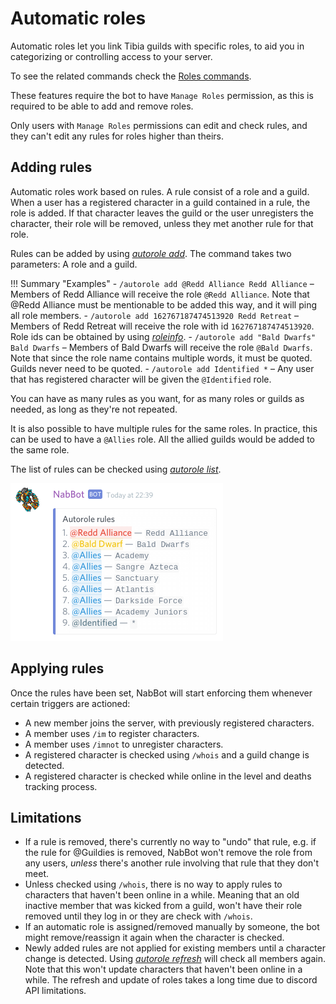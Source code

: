 # Automatic roles
Automatic roles let you link Tibia guilds with specific roles, to aid you in categorizing or controlling access to your server.

To see the related commands check the [Roles commands](../commands/roles.md#autorole).

These features require the bot to have `Manage Roles` permission, as this is required to be able to add and remove roles.

Only users with `Manage Roles` permissions can edit and check rules, and they can't edit any rules for roles higher than theirs.

## Adding rules
Automatic roles work based on rules. A rule consist of a role and a guild.
When a user has a registered character in a guild contained in a rule, the role is added.
If that character leaves the guild or the user unregisters the character, their role will be removed, unless they met another rule for that role.

Rules can be added by using *[autorole add](../commands/roles.md#autorole-add)*. The command takes two parameters: A role and a guild.

!!! Summary "Examples"
    - `/autorole add @Redd Alliance Redd Alliance` – Members of Redd Alliance will receive the role `@Redd Alliance`.
        Note that @Redd Alliance must be mentionable to be added this way, and it will ping all role members.
    - `/autorole add 162767187474513920 Redd Retreat` – Members of Redd Retreat will receive the role with id `162767187474513920`.
        Role ids can be obtained by using *[roleinfo](../commands/roles.md#roleinfo)*.
    - `/autorole add "Bald Dwarfs" Bald Dwarfs` – Members of Bald Dwarfs will receive the role `@Bald Dwarfs`.
        Note that since the role name contains multiple words, it must be quoted. Guilds never need to be quoted.
    - `/autorole add Identified *` – Any user that has registered character will be given the `@Identified` role.
    
You can have as many rules as you want, for as many roles or guilds as needed, as long as they're not repeated.

It is also possible to have multiple rules for the same roles. In practice, this can be used to have a `@Allies` role.
All the allied guilds would be added to the same role.

The list of rules can be checked using *[autorole list](../commands/roles.md#autorole-list)*.

![Example rule list](../assets/images/commands/roles/autorole_list.png)

## Applying rules
Once the rules have been set, NabBot will start enforcing them whenever certain triggers are actioned:

- A new member joins the server, with previously registered characters.
- A member uses `/im` to register characters.
- A member uses `/imnot` to unregister characters.
- A registered character is checked using `/whois` and a guild change is detected.
- A registered character is checked while online in the level and deaths tracking process.

## Limitations
- If a rule is removed, there's currently no way to "undo" that rule, e.g. if the rule for @Guildies is removed,
NabBot won't remove the role from any users, *unless* there's another rule involving that rule that they don't meet.
- Unless checked using `/whois`, there is no way to apply rules to characters that haven't been online in a while.
Meaning that an old inactive member that was kicked from a guild, won't have their role removed until they log in or they are check with `/whois`.
- If an automatic role is assigned/removed manually by someone, the bot might remove/reassign it again when the character is checked.
- Newly added rules are not applied for existing members until a character change is detected.
Using *[autorole refresh](../commands/roles.md#autorole-refresh)* will check all members again.
Note that this won't update characters that haven't been online in a while.
The refresh and update of roles takes a long time due to discord API limitations.